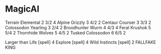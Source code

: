 # MagicAI
Terrain Elemental 2 3/2 4
Alpine Grizzly 3 4/2 2
Centaur Courser 3 3/3 2
Colossodon Yearling 3 2/4 2
Broodhunter Wurm 4 4/3 4
Feral Krushok 5 5/4 2
Thornhide Wolves 5 4/5 2
Tusked Colossodon 6 6/5 2

Larger than Life [spell] 4
Explore [spell] 4
Wild Instincts [spell] 2
FALLFAKE KING